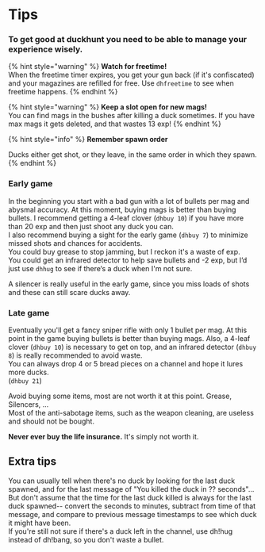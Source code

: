 # Tips

### **To get good at duckhunt you need to be able to manage your experience wisely.**

{% hint style="warning" %}
**Watch for freetime!**   
When the freetime timer expires, you get your gun back \(if it's confiscated\) and your magazines are refilled for free. Use `dhfreetime`  to see when freetime happens.
{% endhint %}

{% hint style="warning" %}
**Keep a slot open for new mags!**  
You can find mags in the bushes after killing a duck sometimes.  If you have max mags it gets deleted, and that wastes 13 exp!
{% endhint %}

{% hint style="info" %}
**Remember spawn order**

Ducks either get shot, or they leave, in the same order in which they spawn.
{% endhint %}

### **Early game**

In the beginning you start with a bad gun with a lot of bullets per mag and abysmal accuracy. At this moment, buying mags is better than buying bullets. I recommend getting a 4-leaf clover \(`dhbuy 10`\) if you have more than 20 exp and then just shoot any duck you can.   
I also recommend buying a sight for the early game \(`dhbuy 7`\) to minimize missed shots and chances for accidents.  
You could buy grease to stop jamming, but I reckon it's a waste of exp.  
You could get an infrared detector to help save bullets and -2 exp, but I’d just use `dhhug` to see if there‘s a duck when I'm not sure.

A silencer is really useful in the early game, since you miss loads of shots and these can still scare ducks away.

### **Late game**

Eventually you'll get a fancy sniper rifle with only 1 bullet per mag. At this point in the game buying bullets is better than buying mags. Also, a 4-leaf clover \(`dhbuy 10`\) is necessary to get on top, and an infrared detector \(`dhbuy 8`\) is really recommended to avoid waste.   
You can always drop 4 or 5 bread pieces on a channel and hope it lures more ducks.   
\(`dhbuy 21`\)

Avoid buying some items, most are not worth it at this point. Grease, Silencers, ...  
Most of the anti-sabotage items, such as the weapon cleaning, are useless and should not be bought.

**Never ever buy the life insurance.** It's simply not worth it.

## Extra tips

You can usually tell when there's no duck by looking for the last duck spawned, and for the last message of "You killed the duck in ?? seconds"... But don't assume that the time for the last duck killed is always for the last duck spawned-- convert the seconds to minutes, subtract from time of that message, and compare to previous message timestamps to see which duck it might have been.  
 If you're still not sure if there's a duck left in the channel, use dh!hug instead of dh!bang, so you don't waste a bullet.

